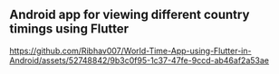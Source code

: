 ## Android app for viewing different country timings using Flutter



https://github.com/Ribhav007/World-Time-App-using-Flutter-in-Android/assets/52748842/9b3c0f95-1c37-47fe-9ccd-ab46af2a53ae

